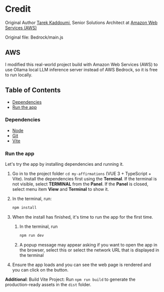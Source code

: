 # Credit

Original Author [Tarek Kaddoumi](https://www.linkedin.com/in/tarekkaddoumi/), Senior Solutions Architect at [Amazon Web Services (AWS)](https://aws.amazon.com/)

Original file: Bedrock/main.js

## AWS

I modified this real-world project build with Amazon Web Services (AWS) to use Ollama local LLM inference server instead of AWS Bedrock, so it is free to run locally.

## Table of Contents

- [Dependencies](#dependencies)
- [Run the app](#run-the-app)

### Dependencies

- [Node](https://nodejs.org/en/download)
- [Git](https://github.com/git-guides/install-git/)
- [Vite](https://vitejs.dev/guide/)

### Run the app

Let's try the app by installing dependencies and running it.

1. Go in to the project folder `cd my-affirmations` (VUE 3 + TypeScript + Vite). Install the dependencies first using the **Terminal**. If the terminal is not visible, select **TERMINAL** from the **Panel**. If the **Panel** is closed, select menu item **View** and **Terminal** to show it.
2. In the terminal, run:

    ```bash
    npm install
    ```

3. When the install has finished, it's time to run the app for the first time.
    1. In the terminal, run

        ```bash
        npm run dev
        ```

    2. A popup message may appear asking if you want to open the app in the browser, select this or select the network URL that is displayed in the terminal
4. Ensure the app loads and you can see the web page is rendered and you can click on the button.

**Additional**: Build Vite Project: Run `npm run build` to generate the production-ready assets in the `dist` folder.

